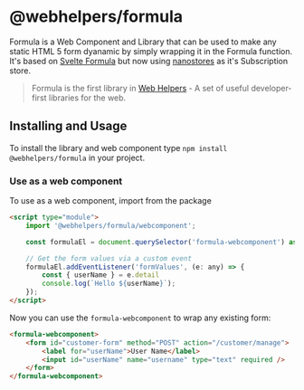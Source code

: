 # @webhelpers/formula

Formula is a Web Component and Library that can be used to make any static HTML 5 form dyanamic by simply wrapping it in
the Formula function. It's based on [Svelte Formula](https://github.com/tanepiper/svelte-formula) but now using [nanostores](https://github.com/nanostores/nanostores)
as it's Subscription store.

> Formula is the first library in [Web Helpers](https://github.com/web-helpers/) - A set of useful developer-first libraries for the web.

## Installing and Usage

To install the library and web component type `npm install @webhelpers/formula` in your project.

### Use as a web component

To use as a web component, import from the package

```html
<script type="module">
    import '@webhelpers/formula/webcomponent';

    const formulaEl = document.querySelector('formula-webcomponent') as HTMLElement;

    // Get the form values via a custom event
    formulaEl.addEventListener('formValues', (e: any) => {
        const { userName } = e.detail
        console.log(`Hello ${userName}`);
    });
</script>
```

Now you can use the `formula-webcomponent` to wrap any existing form:

```html
<formula-webcomponent>
    <form id="customer-form" method="POST" action="/customer/manage">
        <label for="userName">User Name</label>
        <input id="userName" name="username" type="text" required />
    </form>
</formula-webcomponent>
```